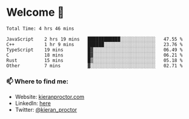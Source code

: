 # Welcome 🦘

<!--START_SECTION:waka-->

```text
Total Time: 4 hrs 46 mins

JavaScript    2 hrs 19 mins   ████████████░░░░░░░░░░░░░   47.55 %
C++           1 hr 9 mins     ██████░░░░░░░░░░░░░░░░░░░   23.76 %
TypeScript    19 mins         █▓░░░░░░░░░░░░░░░░░░░░░░░   06.49 %
C             18 mins         █▓░░░░░░░░░░░░░░░░░░░░░░░   06.21 %
Rust          15 mins         █▒░░░░░░░░░░░░░░░░░░░░░░░   05.18 %
Other         7 mins          ▓░░░░░░░░░░░░░░░░░░░░░░░░   02.71 %
```

<!--END_SECTION:waka-->

### 📫 Where to find me:

-   Website: [kieranproctor.com](https://kieranproctor.com/)
-   LinkedIn: [here](https://www.linkedin.com/in/kieran-proctor-086b5a159/)
-   Twitter: [@kieran_proctor](https://twitter.com/kieran_proctor)
